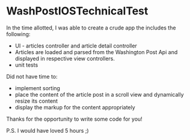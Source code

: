 # WashPostIOSTechnicalTest

In the time allotted, I was able to create a crude app the includes the following:
* UI - articles controller and article detail controller
* Articles are loaded and parsed from the Washington Post Api and displayed in respective view controllers.
* unit tests

Did not have time to:
* implement sorting
* place the content of the article post in a scroll view and dynamically resize its content
* display the markup for the content appropriately

Thanks for the opportunity to write some code for you!

P.S. I would have loved 5 hours ;)
